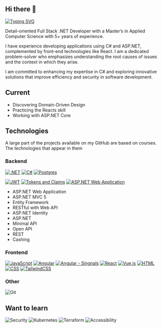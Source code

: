 ## Hi there 👋

[![Typing SVG](https://readme-typing-svg.demolab.com?font=Calibri&pause=1000&width=435&lines=Full+Stack+.NET+Developer)](https://git.io/typing-svg)

Detail-oriented Full Stack .NET Developer with a Master’s in Applied Computer Science with 5+ years of experience.

I have experience developing applications using C# and ASP.NET, complemented by front-end technologies like React.
I am a dedicated problem-solver who emphasizes understanding the root causes of issues and the context in which they arise.

I am committed to enhancing my expertise in C# and exploring innovative solutions that improve efficiency and security in software development.

## Current
- Discovering Domain-Driven Design
- Practicing the Reacts skill
- Working with ASP.NET Core

## Technologies
A large part of the projects available on my GitHub are based on courses. The technologies that appear in them

### Backend
[![.NET](https://img.shields.io/badge/.NET-512BD4?logo=dotnet&logoColor=fff&style=for-the-badge)](#)
[![C#](https://custom-icon-badges.demolab.com/badge/C%23-%23239120.svg?logo=cshrp&logoColor=white&style=for-the-badge)](#)
[![Postgres](https://img.shields.io/badge/Postgres-%23316192.svg?logo=postgresql&logoColor=white&style=for-the-badge)](#)

[![JWT](https://img.shields.io/badge/JWT-black?style=for-the-badge&logo=JSON%20web%20tokens)](#)
[![Tokens and Claims](https://img.shields.io/badge/Tokens%20and%20Claims?style=for-the-badge&logo=JSON%20web%20tokens)](#)
[![ASP.NET Web Application](https://img.shields.io/badge/-ASP.NET%20Web%20Application-blue?style=for-the-badge)](#)
- ASP.NET Web Application
- ASP.NET MVC 5
- Entity Framework
- RESTful with Web API
- ASP.NET Identity
- ASP.NET
- Minimal API
- Open API
- REST
- Cashing


### Frontend
[![JavaScript](https://img.shields.io/badge/JavaScript-F7DF1E?logo=javascript&logoColor=000)](#)
[![Angular](https://img.shields.io/badge/Angular-%23DD0031.svg?logo=angular&logoColor=white)](#)
[![Angular - Singnals](https://img.shields.io/badge/Angular%20with%20Signals-%23DD0031.svg?logo=angular&logoColor=white)](#)
[![React](https://img.shields.io/badge/React-%2320232a.svg?logo=react&logoColor=%2361DAFB)](#)
[![Vue.js](https://img.shields.io/badge/Vue.js-4FC08D?logo=vuedotjs&logoColor=fff)](#)
[![HTML](https://img.shields.io/badge/HTML-%23E34F26.svg?logo=html5&logoColor=white)](#)
[![CSS](https://img.shields.io/badge/CSS-1572B6?logo=css3&logoColor=fff)](#)
[![TailwindCSS](https://img.shields.io/badge/Tailwind%20CSS-%2338B2AC.svg?logo=tailwind-css&logoColor=white)](#)

### Other
![Git](https://img.shields.io/badge/Git-222222.svg?style=for-the-badge&logo=git&logoColor=EF2E40)


## Want to learn
![Security](https://img.shields.io/badge/-Security-green)
![Kubernetes](https://img.shields.io/badge/kubernetes-%23326ce5.svg?style=for-the-badge&logo=kubernetes&logoColor=white)
![Terraform](https://img.shields.io/badge/terraform-%235835CC.svg?style=for-the-badge&logo=terraform&logoColor=white)
![Accessibility](https://img.shields.io/badge/Accessibility-%230170EA.svg?style=for-the-badge&logo=Accessibility&logoColor=white)

